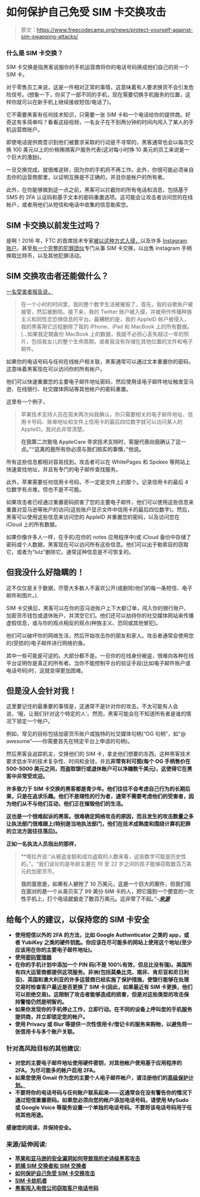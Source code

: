 # 如何保护自己免受 SIM 卡交换攻击

> 原文：<https://www.freecodecamp.org/news/protect-yourself-against-sim-swapping-attacks/>

### 什么是 SIM 卡交换？

SIM 卡交换是指黑客说服你的手机运营商将你的电话号码换成他们自己的另一个 SIM 卡。

对于零售员工来说，这是一件相对正常的事情，这意味着有人要求换货不会引发危险信号。(想象一下，你买了一部不同的手机，现在需要切换手机服务的位置，这样你就可以在新手机上继续接收短信/电话了)。

它不需要黑客有任何技术知识，只需要一张 SIM 卡和一个电话给你的提供商。好奇这有多简单吗？看看这段视频，一名女子在不到两分钟的时间内闯入了某人的手机运营商账户。

即使电话提供商意识到他们被要求采取的行动是不寻常的，黑客通常也会以每次交换 100 美元以上的价格贿赂客户服务代表(这对每小时挣 10 美元的员工来说是一个巨大的激励)。

一旦交换完成，就很难逆转，因为你的手机将不再工作。此外，你很可能必须亲自去你的运营商那里，以证明互换是不正确的，并且你是帐户的所有者。

此外，在你能够做到这一点之前，黑客可以拦截你的所有电话和消息，包括基于 SMS 的 2FA 认证码和基于文本的密码重置选项。这可能会让攻击者访问您的在线帐户，或者用他们从短信和电话中收集的信息勒索您。

## SIM 卡交换以前发生过吗？

是啊！2016 年，FTC 的首席技术专家[被以这种方式入侵，](https://www.wired.com/2016/06/even-ftcs-lead-technologist-can-get-hacked/)以及许多 [Instagram 账户](https://mashable.com/2018/08/13/instagram-hack-locked-out-of-account/)。甚至[有一个完整的犯罪团伙](https://www.vice.com/en_us/article/j5bpg7/sim-hijacking-t-mobile-stories)专门从事 SIM 卡交换，以出售 instagram 手柄换取比特币，以及其他犯罪活动。

## SIM 交换攻击者还能做什么？

[一名受害者报告说，](https://www.wired.com/2012/08/apple-amazon-mat-honan-hacking/)

> 在一个小时的时间里，我的整个数字生活被摧毁了。首先，我的谷歌账户被接管，然后被删除。接下来，我的 Twitter 账户被入侵，并被用作传播种族主义和同性恋恐惧信息的平台。最糟糕的是，我的 AppleID 帐户被侵入，我的黑客用它远程删除了我的 iPhone、iPad 和 MacBook 上的所有数据。[...如果我定期备份 MacBook 上的数据，我就不必担心丢失超过一年的照片，包括我女儿的整个生命周期，或者我没有存储在其他位置的文件和电子邮件。

如果你的电话号码与任何在线帐户相关联，黑客通常可以通过文本重置你的密码，这意味着黑客现在可以访问你的所有帐户。

他们可以快速重置您的主要电子邮件地址密码，然后使用该电子邮件地址触发亚马逊、在线银行、社交媒体网站等其他帐户的密码重置。

这里有一个例子，

> 苹果技术支持人员在周末两次向我确认，你只需要相关的电子邮件地址、信用卡号码、账单地址和文件上信用卡的最后四位数字就可以访问某人的 AppleID。我对此非常清楚。
> 
> **在我第二次致电 AppleCare 寻求技术支持时，客服代表向我确认了这一点。”“这真的是所有你必须与我们核实的事情，”他说。**

所有这些信息都相对容易找到。攻击者可以在 WhitePages 和 Spokeo 等网站上快速查找地址，并且有专门的电子邮件查找服务。

此外，苹果需要任何信用卡号码，不一定是文件上的那个。记录信用卡的最后 4 位数字有点难，但也不是不可能。

如果攻击者已经通过重置密码损害了您的主要电子邮件，他们可以使用这些信息来重置对亚马逊等账户的访问(这些账户显示文件中信用卡的最后四位数字)。然后，黑客可以使用这些信息来访问您的 AppleID 并重置您的密码，以及访问您在 iCloud 上的所有数据。

如果你像许多人一样，在手机(在你的 notes 应用程序中)或 iCloud 备份中存储了密码或个人数据，黑客现在可以访问所有这些信息。他们可以出于勒索目的窃取它，或者为“lulz”删除它。通常这种信息是不可恢复的。

## 但我没什么好隐瞒的！

这不仅仅是关于数据，尽管大多数人不喜欢公开(或删除)他们的每一条短信、电子邮件和图片。).

SIM 卡交换后，黑客可以在你的亚马逊账户上下大额订单，闯入你的银行账户、加密货币钱包或退休账户，并清空它们。他们还可以劫持你的社交媒体网站来传播虚假信息，或与你的观点相反的观点(种族主义、恐同或其他冒犯)。

他们可以破坏你的网络生活，然后开始攻击你的朋友和家人。攻击者通常会使用您的(受损的)电子邮件进行网络钓鱼。

其中一些可能是可逆的。大部分都不是。一旦你的在线身份被盗，很难向各种在线平台证明你是真正的所有者。当你不能控制平台的验证手段(比如电子邮件账户或电话号码)时，这就变得更加困难。

## 但是没人会针对我！

这里要记住的最重要的事情是，这通常不是针对你的攻击。不太可能有人会说，‘哦，让我们针对这个特定的人’。然而，黑客可能会在不知道所有者是谁的情况下锁定一个帐户。

例如，常见的目标包括加密货币账户或独特的社交媒体句柄(“OG 句柄”，如“@ awesome”——你需要首先在特定平台上申请的句柄)。

然后黑客会追踪机主，交换他们的 SIM 卡，拿走他们想要的东西。这种黑客技术要求低水平的技术复杂性、时间和金钱，并且**非常有利可图(每个 OG 手柄售价在 500-5000 美元之间，而盗取银行或退休账户可以净赚数千美元)，这使得它在黑客中非常受欢迎。**

**许多致力于 SIM 卡交换的黑客都是青少年。他们往往不会考虑自己行为的长期后果，只是在追求乐趣。他们不是理性的行为者，通常不需要考虑他们的受害者，因为他们从不与他们互动，他们正在摧毁他们的生活。**

**这也是一个很难起诉的黑客。很难确定网络攻击的原因，而且发生的攻击数量之多让执法部门很难跟上(特别是当地执法部门，他们在技术成熟度和围绕计算机犯罪的立法方面往往落后)。**

**正如一名执法人员指出的那样，**

> **塔拉齐说:“从被盗金额和成功盗取的人数来看，这些数字可能是历史性的。”。“我们谈论的是年龄主要在 19 至 22 岁之间的孩子能够窃取数百万美元的加密货币。
> 
> **我的意思是，如果有人被抢了 10 万美元，这是一个巨大的案件，但我们现在面对的是一个从易贝买了 99 美分 SIM 卡的人，把它插到一个便宜的一次性手机上，打个电话就偷走了数百万美元。这非常了不起。”*–[来源](https://krebsonsecurity.com/2018/11/busting-sim-swappers-and-sim-swap-myths/)***

## **给每个人的建议，以保持您的 SIM 卡安全**

*   **使用短信以外的 2FA 的方法，比如 Google Authenticator 之类的 app，或者 YubiKey 之类的硬件钥匙。你应该在尽可能多的网站上使用这个地址(至少应该用在你的主要电子邮件地址)。**
*   **使用[密码管理器](https://megankaczanowski.com/digital-security/)**
*   **在你的手机计划中添加一个 PIN 码(不是 100%有效，但总比没有强)。美国所有四大运营商都提供这项服务。非洲(包括莫桑比克、南非、肯尼亚和尼日利亚)、英国和澳大利亚的许多运营商已经实施了保护措施，使银行能够在处理交易时检查客户最近是否更换了 SIM 卡(因此，如果最近有 SIM 卡更换，他们可以拒绝交易)。这限制了攻击者能够造成的损害，但是对这些类型的攻击保持警惕仍然是明智的。**
*   **如果你发现你的手机停止工作，立即行动。在不同的设备上呼叫您的手机服务提供商，并立即锁定您的帐户。**
*   **使用 Privacy 或 Blur 等提供一次性信用卡/借记卡的服务来购物，以避免将一张信用卡与多个账户关联。**

### **针对高风险目标的其他建议:**

*   **对您的主要电子邮件地址使用硬件密钥，对其他帐户使用基于应用程序的 2FA。为尽可能多的帐户启用 2FA。**
*   **如果您使用 Gmail 作为您的主要个人电子邮件帐户，请注册他们的[高级保护计划。](https://landing.google.com/advancedprotection/)**
*   **不要将你的电话号码与任何账户联系起来——这通常会在没有警告你的情况下通过短信重置密码。如果您必须向您的帐户添加电话号码，请使用 MySudo 或 Google Voice 等服务设置一个单独的电话号码。不要将该电话号码用于任何其他用途。**

**感谢您的阅读，并保持安全。**

### **来源/延伸阅读:**

*   **[苹果和亚马逊的安全漏洞如何导致我的史诗级黑客攻击](https://www.wired.com/2012/08/apple-amazon-mat-honan-hacking/)**
*   **[抓捕 SIM 交换者和 SIM 交换者](https://krebsonsecurity.com/2018/11/busting-sim-swappers-and-sim-swap-myths/)**
*   **[如何保护自己免受 SIM 卡交换攻击](https://www.wired.com/story/sim-swap-attack-defend-phone/)**
*   **[SIM 卡劫机者](https://www.vice.com/en/article/vbqax3/hackers-sim-swapping-steal-phone-numbers-instagram-bitcoin)**
*   **[黑客闯入电信公司窃取客户电话号码](https://www.vice.com/en/article/5dmbjx/how-hackers-are-breaking-into-att-tmobile-sprint-to-sim-swap-yeh)**